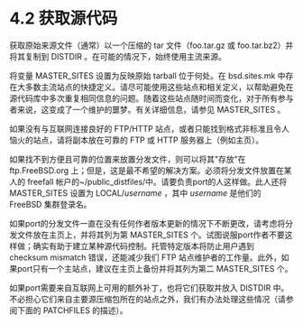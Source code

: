 # 4.2 获取源代码

获取原始来源文件（通常）以一个压缩的 tar 文件（foo.tar.gz 或 foo.tar.bz2）并将其复制到 DISTDIR 。在可能的情况下，始终使用主流来源。

将变量 MASTER_SITES 设置为反映原始 tarball 位于何处。在 bsd.sites.mk 中存在大多数主流站点的快捷定义。请尽可能使用这些站点和相关定义，以帮助避免在源代码库中多次重复相同信息的问题。随着这些站点随时间而变化，对于所有参与者来说，这变成了一个维护的噩梦。有关详细信息，请参见 MASTER_SITES 。

如果没有与互联网连接良好的 FTP/HTTP 站点，或者只能找到格式非标准且令人恼火的站点，请将副本放在可靠的 FTP 或 HTTP 服务器上（例如主页）。

如果找不到方便且可靠的位置来放置分发文件，则可以将其"存放"在 ftp.FreeBSD.org 上；但是，这是最不希望的解决方案。必须将分发文件放置在某人的 freefall 帐户的~/public_distfiles/中。请要负责port的人这样做。此人还将 MASTER_SITES 设置为 LOCAL/<em>username</em> ，其中 <em>username</em> 是他们的 FreeBSD 集群登录名。

如果port的分发文件一直在没有任何作者版本更新的情况下不断更改，请考虑将分发文件放在主页上，并将其列为第 MASTER_SITES 个。试图说服port作者不要这样做；确实有助于建立某种源代码控制。托管特定版本将防止用户遇到 checksum mismatch 错误，还能减少我们 FTP 站点维护者的工作量。此外，如果port只有一个主站点，建议在主页上备份并将其列为第二 MASTER_SITES 个。

如果port需要来自互联网上可用的额外补丁，也将它们获取并放入 DISTDIR 中。不必担心它们来自主要源压缩包所在的站点之外，我们有办法处理这些情况（请参阅下面的 PATCHFILES 的描述）。
